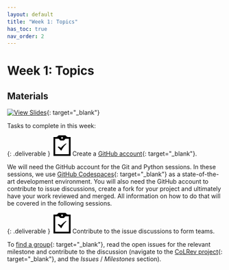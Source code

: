 ```yaml
---
layout: default
title: "Week 1: Topics"
has_toc: true
nav_order: 2
---
```


# Week 1: Topics

## Materials

[![View Slides](https://img.shields.io/badge/View-Slides-orange?logo=html5)](../output/01-topics.html){: target="_blank"}

Tasks to complete in this week:

{: .deliverable }
![tasks logo](../assets/iconmonstr-clipboard-5.svg)Create a [GitHub account](https://github.com/signup){: target="_blank"}.

We will need the GitHub account for the Git and Python sessions.
In these sessions, we use [GitHub Codespaces](https://github.com/features/codespaces){: target="_blank"} as a state-of-the-art development environment.
You will also need the GitHub account to contribute to issue discussions, create a fork for your project and ultimately have your work reviewed and merged.
All information on how to do that will be covered in the following sessions.

{: .deliverable }
![tasks logo](../assets/iconmonstr-clipboard-5.svg)Contribute to the issue discussions to form teams.

To [find a group](https://digital-work-lab.github.io/open-source-project/output/01-topics.html#8){: target="_blank"}, read the open issues for the relevant milestone and contribute to the discussion (navigate to the [CoLRev project](https://github.com/CoLRev-Environment/colrev){: target="_blank"}, and the _Issues_ / _Milestones_ section).
